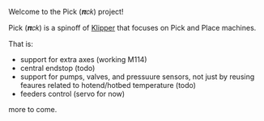 Welcome to the Pick (&#x1D745;&#x1D450;&#x1D458;) project!

Pick (&#x1D745;&#x1D450;&#x1D458;) is a spinoff of [Klipper](https://www.klipper3d.org/) that focuses on Pick and Place machines.

That is:
 * support for extra axes (working M114)
 * central endstop (todo)
 * support for pumps, valves, and pressuure sensors, not just by reusing feaures related to hotend/hotbed temperature (todo)
 * feeders control (servo for now)

more to come.
